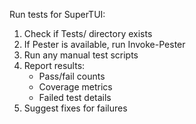 Run tests for SuperTUI:

1. Check if Tests/ directory exists
2. If Pester is available, run Invoke-Pester
3. Run any manual test scripts
4. Report results:
   - Pass/fail counts
   - Coverage metrics
   - Failed test details
5. Suggest fixes for failures
